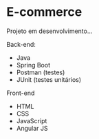 # E-commerce

Projeto em desenvolvimento...

Back-end:
- Java
- Spring Boot
- Postman (testes)
- JUnit (testes unitários)

Front-end
- HTML
- CSS
- JavaScript
- Angular JS
